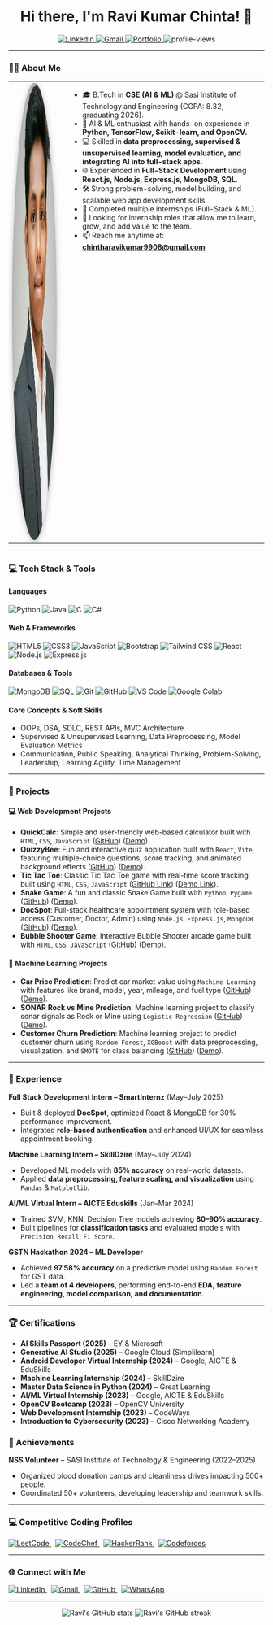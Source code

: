 <h1 align="center">Hi there, I'm  Ravi Kumar Chinta! 👋</h1>

<p align="center">
  <a href="https://www.linkedin.com/in/chinta-ravi-kumar-a0a763280/">
    <img src="https://img.shields.io/badge/LinkedIn-0077B5?style=for-the-badge&logo=linkedin&logoColor=white" alt="LinkedIn"/>
  </a>
  <a href="mailto:chintharavikumar9908@gmail.com">
    <img src="https://img.shields.io/badge/Gmail-D14836?style=for-the-badge&logo=gmail&logoColor=white" alt="Gmail"/>
  </a>
 <a href="https://ravikumarch-portfolio.netlify.app/">
    <img src="https://img.shields.io/badge/Portfolio-4AB04A?style=for-the-badge&logo=webflow&logoColor=white" alt="Portfolio"/>
  </a>
  <img src="https://komarev.com/ghpvc/?username=ravi-kumar-chinta&label=Profile%20Views&color=0e75b6&style=for-the-badge" alt="profile-views"/>
</p>

---
### 🧑‍💻 About Me

<table border="0" cellspacing="0" cellpadding="0">
<tr>
<!-- Photo on the left -->
<td>

<img src="My-Image.jpg" alt="My Photo" width="500" height="900" style="border-radius:50%; box-shadow: 0 4px 12px rgba(0,0,0,0.25);">

</td>

<!-- Text box on the right -->
<td style="padding-left: 20px; vertical-align: top;">

- 🎓 B.Tech in **CSE (AI & ML)** @ Sasi Institute of Technology and Engineering (CGPA: 8.32, graduating 2026).  
- 🤖 AI & ML enthusiast with hands-on experience in **Python, TensorFlow, Scikit-learn, and OpenCV.**  
- 💻 Skilled in **data preprocessing, supervised & unsupervised learning, model evaluation, and integrating AI into full-stack apps.**  
- 🌐 Experienced in **Full-Stack Development** using **React.js, Node.js, Express.js, MongoDB, SQL.**  
- 🛠️ Strong problem-solving, model building, and scalable web app development skills  
- 🎯 Completed multiple internships (Full-Stack & ML).  
- 💼 Looking for internship roles that allow me to learn, grow, and add value to the team.  
- 📫 Reach me anytime at: **chintharavikumar9908@gmail.com**

</td>
</tr>
</table>


---

### 💻 Tech Stack & Tools

#### Languages
![Python](https://img.shields.io/badge/Python-3776AB?style=for-the-badge&logo=python&logoColor=white)
![Java](https://img.shields.io/badge/Java-ED8B00?style=for-the-badge&logo=java&logoColor=white)
![C](https://img.shields.io/badge/C-00599C?style=for-the-badge&logo=c&logoColor=white)
![C#](https://img.shields.io/badge/C%23-239120?style=for-the-badge&logo=c-sharp&logoColor=white)

#### Web & Frameworks
![HTML5](https://img.shields.io/badge/HTML5-E34F26?style=for-the-badge&logo=html5&logoColor=white)
![CSS3](https://img.shields.io/badge/CSS3-1572B6?style=for-the-badge&logo=css3&logoColor=white)
![JavaScript](https://img.shields.io/badge/JavaScript-F7DF1E?style=for-the-badge&logo=javascript&logoColor=black)
![Bootstrap](https://img.shields.io/badge/Bootstrap-7952B3?style=for-the-badge&logo=bootstrap&logoColor=white)
![Tailwind CSS](https://img.shields.io/badge/Tailwind_CSS-38B2AC?style=for-the-badge&logo=tailwind-css&logoColor=white)
![React](https://img.shields.io/badge/React-20232A?style=for-the-badge&logo=react&logoColor=61DAFB)
![Node.js](https://img.shields.io/badge/Node.js-339933?style=for-the-badge&logo=node-dot-js&logoColor=white)
![Express.js](https://img.shields.io/badge/Express.js-000000?style=for-the-badge&logo=express&logoColor=white)

#### Databases & Tools
![MongoDB](https://img.shields.io/badge/MongoDB-47A248?style=for-the-badge&logo=mongodb&logoColor=white)
![SQL](https://img.shields.io/badge/SQL-CC2927?style=for-the-badge&logo=databricks&logoColor=white)
![Git](https://img.shields.io/badge/Git-F05032?style=for-the-badge&logo=git&logoColor=white)
![GitHub](https://img.shields.io/badge/GitHub-181717?style=for-the-badge&logo=github&logoColor=white)
![VS Code](https://img.shields.io/badge/VS_Code-007ACC?style=for-the-badge&logo=visual-studio-code&logoColor=white)
![Google Colab](https://img.shields.io/badge/Google_Colab-F9AB00?style=for-the-badge&logo=googlecolab&logoColor=white)

#### Core Concepts & Soft Skills
- OOPs, DSA, SDLC, REST APIs, MVC Architecture  
- Supervised & Unsupervised Learning, Data Preprocessing, Model Evaluation Metrics  
- Communication, Public Speaking, Analytical Thinking, Problem-Solving, Leadership, Learning Agility, Time Management  

---

### 🚀 Projects

#### 💻 Web Development Projects

* **QuickCalc**: Simple and user-friendly web-based calculator built with `HTML`, `CSS`, `JavaScript` ([GitHub](https://github.com/ravi-kumar-chinta/QuickCalc)) ([Demo](https://ravi-kumar-chinta.github.io/QuickCalc/)).
* **QuizzyBee**: Fun and interactive quiz application built with `React`, `Vite`, featuring multiple-choice questions, score tracking, and animated background effects ([GitHub](https://github.com/ravi-kumar-chinta/QuizzyBee)) ([Demo](https://ravi-kumar-chinta.github.io/QuizzyBee/)).
* **Tic Tac Toe**: Classic Tic Tac Toe game with real-time score tracking, built using `HTML`, `CSS`, `JavaScript` ([GitHub Link](https://github.com/ravi-kumar-chinta/Tic-Tac-Toe)) ([Demo Link](https://ravi-kumar-chinta.github.io/Tic-Tac-Toe/)).
* **Snake Game**: A fun and classic Snake Game built with `Python`, `Pygame` ([GitHub](https://github.com/ravi-kumar-chinta/Snake-Game)) ([Demo](https://ravi-kumar-chinta.github.io/Bubble-Shooter/)).
* **DocSpot**: Full-stack healthcare appointment system with role-based access (Customer, Doctor, Admin) using `Node.js`, `Express.js`, `MongoDB` ([GitHub](https://github.com/ravi-kumar-chinta/SmartBridge-Project)) ([Demo](https://docs-spot-project.vercel.app/)).
* **Bubble Shooter Game**: Interactive Bubble Shooter arcade game built with `HTML`, `CSS`, `JavaScript` ([GitHub](https://github.com/ravi-kumar-chinta/Bubble-Shooter)) ([Demo](https://ravi-kumar-chinta.github.io/Bubble-Shooter/)).

#### 🤖 Machine Learning Projects

* **Car Price Prediction**: Predict car market value using `Machine Learning` with features like brand, model, year, mileage, and fuel type ([GitHub](https://github.com/ravi-kumar-chinta/Car-Price-Prediction)) ([Demo](https://colab.research.google.com/drive/1SWKOVCwa3t3R-OABWptPAcG4ZPsLitee?usp=sharing)).
* **SONAR Rock vs Mine Prediction**: Machine learning project to classify sonar signals as Rock or Mine using `Logistic Regression` ([GitHub](https://github.com/ravi-kumar-chinta/Rock-vs-Mine-Prediction)) ([Demo](https://colab.research.google.com/drive/1q1ya3VI7ePH3Mx5saPPhpeNyo0m0PVsI?usp=sharing)).
* **Customer Churn Prediction**: Machine learning project to predict customer churn using `Random Forest`, `XGBoost` with data preprocessing, visualization, and `SMOTE` for class balancing ([GitHub](https://github.com/ravi-kumar-chinta/Customer-Churn-Prediction)) ([Demo](https://colab.research.google.com/drive/1SbFOV0JxMCDCA1z6alJUtITK4zD27bkJ?usp=sharing)).


----

### 💼 Experience  

**Full Stack Development Intern – SmartInternz** (May–July 2025)  
  - Built & deployed **DocSpot**, optimized React & MongoDB for 30% performance improvement.
  - Integrated **role-based authentication** and enhanced UI/UX for seamless appointment booking.  

  **Machine Learning Intern – SkillDzire** (May–July 2024)  
  - Developed ML models with **85% accuracy** on real-world datasets.  
  - Applied **data preprocessing, feature scaling, and visualization** using `Pandas` & `Matplotlib`.  

  **AI/ML Virtual Intern – AICTE Eduskills** (Jan–Mar 2024)  
  - Trained SVM, KNN, Decision Tree models achieving **80–90% accuracy**. 
  - Built pipelines for **classification tasks** and evaluated models with `Precision`, `Recall`, `F1 Score`. 

  **GSTN Hackathon 2024 –  ML Developer**  
  - Achieved **97.58% accuracy** on a predictive model using `Random Forest` for GST data.  
  - Led a **team of 4 developers**, performing end-to-end **EDA, feature engineering, model comparison, and documentation**.  
---


### 🏆 Certifications

- **AI Skills Passport (2025)** – EY & Microsoft  
- **Generative AI Studio (2025)** – Google Cloud (Simplilearn)    
- **Android Developer Virtual Internship (2024)** – Google, AICTE & EduSkills  
- **Machine Learning Internship (2024)** – SkillDzire
- **Master Data Science in Python (2024)** – Great Learning  
- **AI/ML Virtual Internship (2023)** – Google, AICTE & EduSkills  
- **OpenCV Bootcamp (2023)** – OpenCV University  
- **Web Development Internship (2023)** – CodeWays  
- **Introduction to Cybersecurity (2023)** – Cisco Networking Academy  

### 🏅 Achievements

**NSS Volunteer** – SASI Institute of Technology & Engineering (2022–2025)  
- Organized blood donation camps and cleanliness drives impacting 500+ people.
- Coordinated 50+ volunteers, developing leadership and teamwork skills.

---

### 💻 Competitive Coding Profiles

<p align="left">
  <a href="https://leetcode.com/u/Ch_Ravi_Kumar/" target="_blank">
    <img src="https://img.shields.io/badge/LeetCode-FFA116?style=flat-square&logo=leetcode&logoColor=black" alt="LeetCode"/>
  </a>&nbsp;
  <a href="https://www.codechef.com/users/chravikumar" target="_blank">
    <img src="https://img.shields.io/badge/CodeChef-000000?style=flat-square&logo=codechef&logoColor=white" alt="CodeChef"/>
  </a>&nbsp;
  <a href="https://www.hackerrank.com/profile/ravikumar_chinta" target="_blank">
    <img src="https://img.shields.io/badge/HackerRank-2EC866?style=flat-square&logo=hackerrank&logoColor=white" alt="HackerRank"/>
  </a>&nbsp;
  <a href="https://codeforces.com/profile/Ch_Ravi_Kumar00" target="_blank">
    <img src="https://img.shields.io/badge/Codeforces-1F8ACB?style=flat-square&logo=codeforces&logoColor=white" alt="Codeforces"/>
  </a>
</p>

---

### 🌐 Connect with Me

<p align="left">
  <a href="https://www.linkedin.com/in/chinta-ravi-kumar-a0a763280/">
    <img src="https://img.shields.io/badge/LinkedIn-0077B5?style=flat-square&logo=linkedin&logoColor=white" alt="LinkedIn" />
  </a>&nbsp;
  <a href="mailto:chintharavikumar9908@gmail.com">
    <img src="https://img.shields.io/badge/Gmail-D14836?style=flat-square&logo=gmail&logoColor=white" alt="Gmail" />
  </a>&nbsp;
  <a href="https://github.com/ravi-kumar-chinta">
    <img src="https://img.shields.io/badge/GitHub-181717?style=flat-square&logo=github&logoColor=white" alt="GitHub"/>
  </a>&nbsp;
  <a href="https://wa.me/999999999">
    <img src="https://img.shields.io/badge/WhatsApp-25D366?style=flat-square&logo=whatsapp&logoColor=white" alt="WhatsApp"/>
  </a>
</p>


---


<p align="center">
  <img src="https://github-readme-stats.vercel.app/api?username=ravi-kumar-chinta&show_icons=true&theme=tokyonight" alt="Ravi's GitHub stats" />
  <img src="https://github-readme-streak-stats.herokuapp.com/?user=ravi-kumar-chinta&theme=tokyonight" alt="Ravi's GitHub streak" />
</p>
